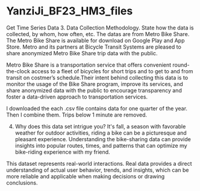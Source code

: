 # YanziJi_BF23_HM3_files
Get Time Series Data 
3. Data Collection Methodology. State how the data is collected, by whom, how often, etc. 
The datas are from Metro Bike Share. The Metro Bike Share is available for download on Google Play and App Store. Metro and its partners at Bicycle Transit Systems are pleased to share anonymized Metro Bike Share trip data with the public. 

Metro Bike Share is a transportation service that offers convenient round-the-clock access to a fleet of bicycles for short trips and to get to and from transit on costmer’s schedule.Their intent behind collecting this data is to monitor the usage of the Bike Share program, improve its services, and share anonymized data with the public to encourage transparency and foster a data-driven approach to transportation services.

I downloaded the each .csv file contains data for one quarter of the year. Then I combine them. Trips below 1 minute are removed.

4. Why does this data set intrigue you?
It's fall, a season with favorable weather for outdoor activities, riding a bike can be a picturesque and pleasant experience. Understanding the bike-sharing data can provide insights into popular routes, times, and patterns that can optimize my bike-riding experience with my friend.

This dataset represents real-world interactions. Real data provides a direct understanding of actual user behavior, trends, and insights, which can be more reliable and applicable when making decisions or drawing conclusions.
